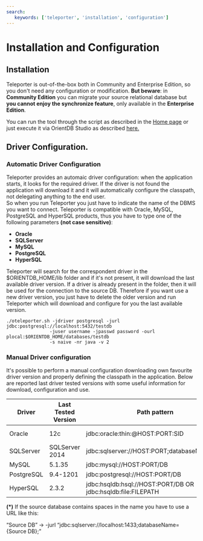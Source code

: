 ```yaml
---
search:
   keywords: ['teleporter', 'installation', 'configuration']
---
```


# Installation and Configuration

## Installation

Teleporter is out-of-the-box both in Community and Enterprise Edition, so you don't need any configuration or modification.
**But beware**: in **Community Edition** you can migrate your source relational database but **you cannot enjoy the synchronize feature**, only available in the **Enterprise Edition**.

You can run the tool through the script as described in the [Home page](Teleporter-Home.md) or just execute it via OrientDB Studio as described [here.](../studio/Studio-Teleporter.md)

## Driver Configuration.

### Automatic Driver Configuration
Teleporter provides an automaic driver configuration: when the application starts, it looks for the required driver. If the driver is not found the application will download it and it will automatically configure the classpath, not delegating anything to the end user.   
So when you run Teleporter you just have to indicate the name of the DBMS you want to connect. Teleporter is compatible with Oracle, MySQL, PostgreSQL and HyperSQL products, thus you have to type one of the following parameters **(not case sensitive)**:

- **Oracle**
- **SQLServer**
- **MySQL**
- **PostgreSQL**
- **HyperSQL**

Teleporter will search for the correspondent driver in the $ORIENTDB_HOME/lib folder and if it's not present, it will download the last available driver version. If a driver is already present in the folder, then it will be used for the connection to the source DB.
Therefore if you want use a new driver version, you just have to delete the older version and run Teleporter which will download and configure for you the last available version.

```
./oteleporter.sh -jdriver postgresql -jurl jdbc:postgresql://localhost:5432/testdb 
                -juser username -jpasswd password -ourl plocal:$ORIENTDB_HOME/databases/testdb 
                -s naive -nr java -v 2
``` 

### Manual Driver configuration
It's possible to perform a manual configuration downloading own favourite driver version and properly defining the classpath in the application. 
Below are reported last driver tested versions with some useful information for download, configuration and use.     
       
| Driver     | Last Tested Version |  Path pattern | Path Example | Link for download |
|------------|---------------------|--------------|--------------|-------------------|
| Oracle     | 12c | jdbc:oracle:thin:@HOST:PORT:SID | jdbc:oracle:thin:@localhost:1521:orcl | http://www.oracle.com/technetwork/database/features/jdbc/default-2280470.html |
| SQLServer  | SQLServer 2014 | jdbc:sqlserver://HOST:PORT;databaseName=DB | jdbc:sqlserver://localhost:1433;databaseName=testdb; **(\*)**| http://www.java2s.com/Code/JarDownload/sqljdbc4/sqljdbc4-2.0.jar.zip |
| MySQL      | 5.1.35   | jdbc:mysql://HOST:PORT/DB | jdbc:mysql://localhost:3306/testdb | http://dev.mysql.com/downloads/connector/j/ |
| PostgreSQL | 9.4-1201 | jdbc:postgresql://HOST:PORT/DB | jdbc:postgresql://localhost:5432/testdb | https://jdbc.postgresql.org/download.html |
| HyperSQL   | 2.3.2 | jdbc:hsqldb:hsql://HOST:PORT/DB OR jdbc:hsqldb:file:FILEPATH | jdbc:hsqldb:hsql://localhost:9500/testdb OR jdbc:hsqldb:file:testdb | http://central.maven.org/maven2/org/hsqldb/hsqldb/2.3.3/hsqldb-2.3.3.jar |

**(\*)**  If the source database contains spaces in the name you have to use a URL like this:

“Source DB” →  -jurl “jdbc:sqlserver://localhost:1433;databaseName={Source DB};”
